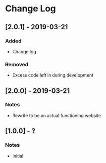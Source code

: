 # Change Log
## [2.0.1] - 2019-03-21
### Added
* Change log
### Removed
* Excess code left in during development

## [2.0.0] - 2019-03-21
### Notes
* Rewrite to be an actual functioning website

## [1.0.0] - ?
### Notes
* Initial
